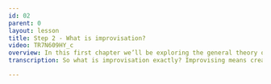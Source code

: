 ```yaml
---
id: 02
parent: 0
layout: lesson
title: Step 2 - What is improvisation?
video: TR7N609HY_c
overview: In this first chapter we’ll be exploring the general theory of improvisation. How can we understand improvisation as part of our daily lives and how does this relate to making music? Is improvising really so abstract or mysterious? Find out about it now!
transcription: So what is improvisation exactly? Improvising means creating or performing something spontaneously. It occurs in many forms and disciplines like in theatre, comedy, dance, and music of course, but also in science or engineering. In fact, it happens more often than you might think. Did you know you already improvise on a daily basis without realising it? Did you have a conversation with someone today? Did you know what you were going to say before you started the conversation, or did it just come in the moment? Like, spontaneously. I’m sure you’ve already had a meal today. Did you follow strict instructions telling you what to do to get that food from the cupboard into your mouth? No, of course not. You rely on habits. But are those habits exactly the same every day? Maybe for some they are, but for most of us they can be slightly different every day again. Improvisation is actually quite the same. So we already improvise on a daily basis. But those habits we have in daily life don’t automatically transfer to new experiences, like making music. Even Vijay Iyer, a master in improvisation on piano, said he still cannot improvise on violin, the instrument he practiced first. [cut to video Vijay Iyer] So the ability to improvise has to be learned,… By practicing improvisation.

---
```

